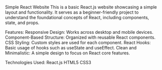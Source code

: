 Simple React Website
This is a basic React.js website showcasing a simple layout and functionality. It serves as a beginner-friendly project to understand the foundational concepts of React, including components, state, and props.

Features:
Responsive Design: Works across desktop and mobile devices.
Component-Based Structure: Organized with reusable React components.
CSS Styling: Custom styles are used for each component.
React Hooks: Basic usage of hooks such as useState and useEffect.
Clean and Minimalistic: A simple design to focus on React core features.

Technologies Used:
React.js
HTML5
CSS3


